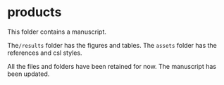 # products

This folder contains a manuscript.

The`/results` folder has the figures and tables.
The `assets` folder has the references and csl styles.

All the files and folders have been retained for now. The manuscript has been updated.